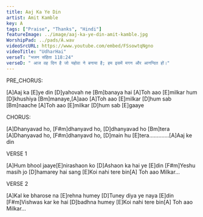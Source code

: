 ```yaml
---
title: Aaj Ka Ye Din
artist: Amit Kamble
key: A
tags: ["Praise", "Thanks", "Hindi"]
featureImage: ../image/aaj-ka-ye-din-amit-kamble.jpg
WorshipPad: ../pads/A.wav
videoSrcURL: https://www.youtube.com/embed/FSsowtqNgno
videoTitle: "UdharHai"
verseT: "भजन संहिता 118:24"
verseD: " आज वह दिन है जो यहोवा ने बनाया है; हम इसमें मगन और आनन्दित हों।"
---
```


PRE_CHORUS:

[A]Aaj ka [E]ye din
[D]yahovah ne [Bm]banaya hai
[A]Toh aao [E]milkar hum
[D]khushiya [Bm]manaye,[A]aao
[A]Toh aao [E]milkar [D]hum sab [Bm]naache
[A]Toh aao [E]milkar [D]hum sab [E]gaaye

CHORUS:

[A]Dhanyavad ho, [F#m]dhanyavd ho,
[D]dhanyavad ho [Bm]tera
[A]Dhanyavad ho, [F#m]dhanyavd ho,
[D]main hu [E]tera.............[A]Aaj ke din

VERSE 1

[A]Hum bhool jaaye[E]nirashaon ko
[D]Ashaon ka hai ye [E]din
[F#m]Yeshu masih jo [D]hamarey hai sang
[E]Koi nahi tere bin[A]
Toh aao Milkar...

VERSE 2

[A]Kal ke bharose na [E]rehna humey
[D]Tuney diya ye naya [E]din
[F#m]Vishwas kar ke hai [D]badhna humey
[E]Koi nahi tere bin[A]
Toh aao Milkar...